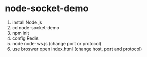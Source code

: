 node-socket-demo
================

1. install Node.js
2. cd node-socket-demo
3. npm init
4. config Redis
5. node node-ws.js (change port or protocol)
6. use broswer open index.html (change host, port and protocol)
